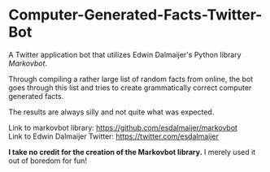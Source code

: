 # Computer-Generated-Facts-Twitter-Bot

A Twitter application bot that utilizes Edwin Dalmaijer's Python library <em>Markovbot</em>. 

Through compiling a rather large list of random facts from online, the bot goes
through this list and tries to create grammatically correct computer generated facts.

The results are always silly and not quite what was expected. 

Link to markovbot library: https://github.com/esdalmaijer/markovbot <br>
Link to Edwin Dalmaijer Twitter: https://twitter.com/esdalmaijer

<strong>I take no credit for the creation of the Markovbot library.</strong> I merely used it out of boredom for fun!
